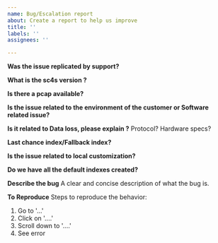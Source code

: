 ```yaml
---
name: Bug/Escalation report
about: Create a report to help us improve
title: ''
labels: ''
assignees: ''

---
```


**Was the issue replicated by support?**

**What is the sc4s version ?**

**Is there a pcap available?**

**Is the issue related to the environment of the customer or Software related issue?**

**Is it related to Data loss, please explain ?**
Protocol? Hardware specs?

**Last chance index/Fallback index?**

**Is the issue related to local customization?**

**Do we have all the default indexes created?**

**Describe the bug**
A clear and concise description of what the bug is.

**To Reproduce**
Steps to reproduce the behavior:
1. Go to '...'
2. Click on '....'
3. Scroll down to '....'
4. See error
